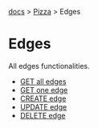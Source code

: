 [docs](../README.md#mullino-api) > [Pizza](PIZZASINFO.md#pizzas) > Edges

# Edges

All edges functionalities.

- [GET all edges](GETEDGES.md)
- [GET one edge](GETEDGE.md)
- [CREATE edge](CREATEEDGE.md)
- [UPDATE edge](UPDATEEDGE.md)
- [DELETE edge](DELETEEDGE.md)